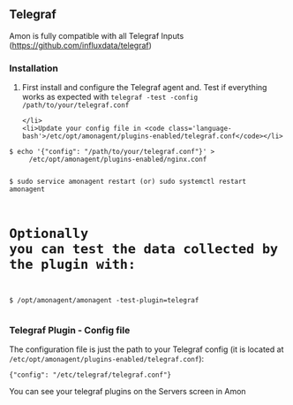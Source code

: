 <h2 id="plugins-telegraf">Telegraf</h2>
<p>Amon is fully compatible with all Telegraf Inputs (<a href="https://github.com/influxdata/telegraf">https://github.com/influxdata/telegraf</a>)
</p>

<h3>Installation</h3>
<p></p>
<ol>
	<li>First install and configure the Telegraf agent and. Test if everything works as expected with  <code class="language-bash">telegraf -test -config /path/to/your/telegraf.conf</code>

	</li>
	<li>Update your config file in <code class='language-bash'>/etc/opt/amonagent/plugins-enabled/telegraf.conf</code></li>
</ol>
<pre ><code class="language-bash">$ echo '{"config": "/path/to/your/telegraf.conf"}' >
	 /etc/opt/amonagent/plugins-enabled/nginx.conf

$ sudo service amonagent restart (or) sudo systemctl restart amonagent

# Optionally you can test the data collected by the plugin with:
$ /opt/amonagent/amonagent -test-plugin=telegraf
</code></pre>
<h3>Telegraf Plugin - Config file</h3>

<p> The configuration file is just the path to your Telegraf config (it is located at <code class='language-bash'>/etc/opt/amonagent/plugins-enabled/telegraf.conf</code>):</p>
<pre><code class="language-bash">{"config": "/etc/telegraf/telegraf.conf"}
</code></pre>

<p>You can see your telegraf plugins on the Servers screen in Amon</p>

<div class="image_wrapper"><img src="/assets/img/screenshots/telegraf.png" alt=""></div>